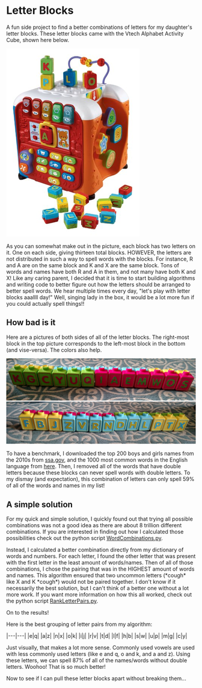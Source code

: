 # Letter Blocks

A fun side project to find a better combinations of letters for my daughter's letter blocks. These letter blocks came with the Vtech Alphabet Activity Cube, shown here below.

![alt text](https://github.com/kjgraves/LetterBlocks/blob/master/VtechCube.jpg "The Vtech Alphabet Activity Cube!!")


As you can somewhat make out in the picture, each block has two letters on it. One on each side, giving thirteen total blocks. HOWEVER, the letters are not distributed in such a way to spell words with the blocks. For instance, R and A are on the same block and K and X are the same block. Tons of words and names have both R and A in them, and not many have both K and X! Like any caring parent, I decided that it is time to start building algorithms and writing code to better figure out how the letters should be arranged to better spell words. We hear multiple times every day, "let's play with letter blocks aaallll day!" Well, singing lady in the box, it would be a lot more fun if you could actually spell things!!

## How bad is it

Here are a pictures of both sides of all of the letter blocks. The right-most block in the top picture corresponds to the left-most block in the bottom (and vise-versa). The colors also help.

![alt text](https://github.com/kjgraves/LetterBlocks/blob/master/WordBlocks_side1.jpg "Side 1")
![alt text](https://github.com/kjgraves/LetterBlocks/blob/master/WordBlocks_side2.jpg "Side 2")

To have a benchmark, I downloaded the top 200 boys and girls names from the 2010s from [ssa.gov](https://www.ssa.gov/oact/babynames/decades/names2010s.html), and the 1000 most common words in the English language from [here](https://gist.github.com/deekayen/4148741). Then, I removed all of the words that have double letters because these blocks can never spell words with double letters. To my dismay (and expectation), this combination of letters can only spell 59% of all of the words and names in my list! 

## A simple solution

For my quick and simple solution, I quickly found out that trying all possible combinations was not a good idea as there are about 8 trillion different combinations. If you are interested in finding out how I calculated those possibilities check out the python script [WordCombinations.py](https://github.com/kjgraves/LetterBlocks/blob/master/WordCombinations.py).

Instead, I calculated a better combination directly from my dictionary of words and numbers. For each letter, I found the other letter that was present with the first letter in the least amount of words/names. Then of all of those combinations, I chose the pairing that was in the HIGHEST amount of words and names. This algorithm ensured that two uncommon letters (\*cough\* like X and K \*cough\*) would not be paired together. I don't know if it necessarily the best solution, but I can't think of a better one without a lot more work. If you want more information on how this all worked, check out the python script [RankLetterPairs.py](https://github.com/kjgraves/LetterBlocks/blob/master/RankLetterPairs.py). 

On to the results! 

Here is the best grouping of letter pairs from my algorithm:

|---|---|
|e|q|
|a|z|
|n|x|
|o|k|
|i|j|
|r|v|
|t|d|
|l|f|
|h|b|
|s|w|
|u|p|
|m|g|
|c|y|


Just visually, that makes a lot more sense. Commonly used vowels are used with less commonly used letters (like e and q, o and k, and a and z). Using these letters, we can spell 87% of all of the names/words without double letters. Woohoo! That is so much better!

Now to see if I can pull these letter blocks apart without breaking them...


